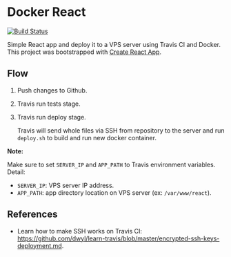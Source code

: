 # Docker React

[![Build Status](https://travis-ci.org/pramindanata/docker-react.svg?branch=master)](https://travis-ci.org/pramindanata/docker-react)

Simple React app and deploy it to a VPS server using Travis CI and Docker. This project was bootstrapped with [Create React App](https://github.com/facebook/create-react-app).

## Flow

1. Push changes to Github.
2. Travis run tests stage.
3. Travis run deploy stage.

    Travis will send whole files via SSH from repository to the server and run `deploy.sh` to build and run new docker container.

**Note:**

Make sure to set `SERVER_IP` and `APP_PATH` to Travis environment variables. Detail:

- `SERVER_IP`: VPS server IP address.
- `APP_PATH`: app directory location on VPS server (ex: `/var/www/react`).

## References

- Learn how to make SSH works on Travis CI: <https://github.com/dwyl/learn-travis/blob/master/encrypted-ssh-keys-deployment.md>.
